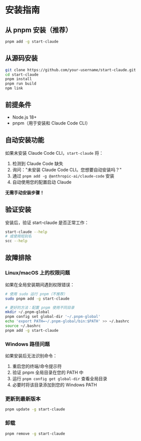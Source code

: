 # 安装指南

## 从 pnpm 安装（推荐）

```bash
pnpm add -g start-claude
```

## 从源码安装

```bash
git clone https://github.com/your-username/start-claude.git
cd start-claude
pnpm install
pnpm run build
npm link
```

## 前提条件

- Node.js 18+
- pnpm（用于安装和 Claude Code CLI）

## 自动安装功能

如果未安装 Claude Code CLI，`start-claude` 将：

1. 检测到 Claude Code 缺失
2. 询问："未安装 Claude Code CLI。您想要自动安装吗？"
3. 通过 `pnpm add -g @anthropic-ai/claude-code` 安装
4. 自动使用您的配置启动 Claude

**无需手动安装步骤！**

## 验证安装

安装后，验证 start-claude 是否正常工作：

```bash
start-claude --help
# 或使用短别名
scc --help
```

## 故障排除

### Linux/macOS 上的权限问题

如果在全局安装期间遇到权限错误：

```bash
# 使用 sudo 运行 pnpm（不推荐）
sudo pnpm add -g start-claude

# 更好的方法：配置 pnpm 使用不同目录
mkdir ~/.pnpm-global
pnpm config set global-dir '~/.pnpm-global'
echo 'export PATH=~/.pnpm-global/bin:$PATH' >> ~/.bashrc
source ~/.bashrc
pnpm add -g start-claude
```

### Windows 路径问题

如果安装后无法识别命令：

1. 重启您的终端/命令提示符
2. 验证 pnpm 全局目录在您的 PATH 中
3. 运行 `pnpm config get global-dir` 查看全局目录
4. 必要时将该目录添加到您的 Windows PATH

### 更新到最新版本

```bash
pnpm update -g start-claude
```

### 卸载

```bash
pnpm remove -g start-claude
```
